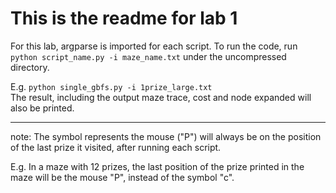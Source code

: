 ﻿# This is the readme for lab 1

For this lab, argparse is imported for each script.
To run the code, run `python script_name.py -i maze_name.txt` under the uncompressed directory.

E.g. `python single_gbfs.py -i 1prize_large.txt`
<br/>
The result, including the output maze trace, cost and node expanded will also be printed.

---

note: The symbol represents the mouse ("P") will always be on the position of the last prize it visited, after running each script.

E.g. In a maze with 12 prizes, the last position of the prize printed in the maze will be the mouse "P", instead of the symbol "c".
  
  
